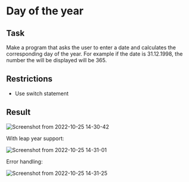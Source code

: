 # Day of the year

## Task

Make a program that asks the user to enter a date and calculates the corresponding day of the year. For example if the date is 31.12.1998, the number the will be displayed will be 365.

## Restrictions

- Use switch statement

## Result

![Screenshot from 2022-10-25 14-30-42](https://user-images.githubusercontent.com/38757664/197774288-909e1cc4-ee50-4ca8-b12f-3a7f767c6756.png)

With leap year support:

![Screenshot from 2022-10-25 14-31-01](https://user-images.githubusercontent.com/38757664/197774310-f935e9ca-3083-4506-866f-c9b0cf9958de.png)

Error handling:

![Screenshot from 2022-10-25 14-31-25](https://user-images.githubusercontent.com/38757664/197774348-0073384e-5663-4497-a3cf-a672e7a57b81.png)
